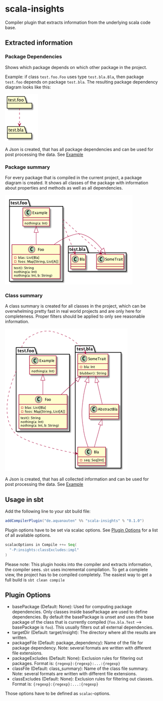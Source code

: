 # scala-insights
Compiler plugin that extracts information from the underlying scala code base.

## Extracted information

### Package Dependencies

Shows which package depends on which other package in the project.

Example: if class `test.foo.Foo` uses type `test.bla.Bla`, then package `test.foo` depends on package `test.bla`.
The resulting package dependency diagram looks like this:

![Example](docs/images/package_dependency.png)

A Json is created, that has all package dependencies and can be used for post processing the data. See [Example](docs/examples/package_dependency.json)

### Package summary

For every package that is compiled in the current project, a package diagram is created.
It shows all classes of the package with information about properties and methods as well as all dependencies.

![Example](docs/images/test.foo.png)


### Class summary
 
A class summary is created for all classes in the project, which can be overwhelming pretty fast in real world projects and are only here for completeness.
Proper filters should be applied to only see reasonable information.


![Example](docs/images/class_summary.png)

A Json is created, that has all collected information and can be used for post processing the data.
See [Example](docs/examples/class_summary.json)

## Usage in sbt

Add the following line to your sbt build file: 
```scala
addCompilerPlugin("de.aquanauten" %% "scala-insights" % "0.1.0")
```

Plugin options have to be set via scalac options. See [Plugin Options](#options) for a list of all available options.

```scala
scalacOptions in Compile ++= Seq(
  "-P:insights:classExcludes:impl" 
)

```

Please note: This plugin hooks into the compiler and extracts information, the compiler sees. 
`sbt` uses incremental compilation. To get a complete view, the project has to be compiled completely.
 The easiest way to get a full build is `sbt clean compile`


## <a name="options"></a> Plugin Options

- basePackage (Default: None):  Used for computing package dependencies. Only classes inside basePackage are used to define dependencies. 
By default the basePackage is unset and uses the base package of the class that is currently compiled (`foo.bla.Test` --> basePackage is `foo`). 
This usually filters out all external dependencies. 
- targetDir (Default: target/insight): The directory where all the results are written.
- packageFile (Default: package_dependency): Name of the file for package dependency. Note: several formats are written with different file extensions.
- packageExcludes (Default: None): Exclusion rules for filtering out packages. Format is: `{regexp}:{regexp}:...:{regexp}` 
- classFile (Default: class_summary): Name of the class file summary. Note: several formats are written with different file extensions.
- classExcludes (Default: None): Exclusion rules for filtering out classes. Format is: `{regexp}:{regexp}:...:{regexp}`

Those options have to be defined as `scalac`-options. 